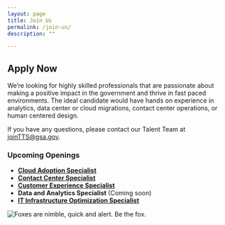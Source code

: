 ```yaml
---
layout: page
title: Join Us
permalink: /join-us/
description: ""

---
```


## Apply Now
We’re looking for highly skilled professionals that are passionate about making a positive impact in the government and thrive in fast paced environments. The ideal candidate would have hands on experience in analytics, data center or cloud migrations, contact center operations, or human centered design.

If you have any questions, please contact our Talent Team at joinTTS@gsa.gov.

### Upcoming Openings

- [**Cloud Adoption Specialist** ](https://join.tts.gsa.gov/join/upcoming-CoE-cloud-adoption-specialist/)
- [**Contact Center Specialist** ](https://join.tts.gsa.gov/join/upcoming-coe-contact-center-optimization-specialist/)
- [**Customer Experience Specialist** ](https://join.tts.gsa.gov/join/upcoming-coe-customer-experience-specialist/)
- **Data and Analytics Specialist** (Coming soon)
- [**IT Infrastructure Optimization Specialist**](https://join.tts.gsa.gov/join/upcoming-coe-infrastructure-optimization-specialist/)

<img class="fox" src="{{ 'assets/img/fox.png' | absolute_url }}" title="Foxes are nimble, quick and alert. Be the fox." alt="Foxes are nimble, quick and alert. Be the fox.">
